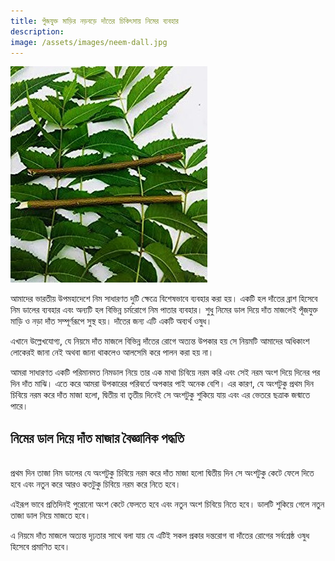 ```yaml
---
title: পুঁজযুক্ত মাড়ির নড়বড়ে দাঁতের চিকিৎসায় নিমের ব্যবহার
description:
image: /assets/images/neem-dall.jpg
---
```

![পুঁজযুক্ত মাড়ির নড়বড়ে দাঁতের চিকিৎসায় নিমের ব্যবহার](/assets/images/neem-dall.jpg)

আমাদের ভারতীয় উপমহাদেশে নিম সাধারণত দুটি ক্ষেত্রে বিশেষভাবে ব্যবহার করা হয়। একটি হল দাঁতের ব্রাশ হিসেবে নিম ডালের ব্যবহার এবং অন্যটি হল বিভিন্ন চর্মরোগে নিম পাতার ব্যবহার। শুধু নিমের ডাল দিয়ে দাঁত মাজলেই পূঁজযুক্ত মাড়ি ও নড়া দাঁত সম্পূর্ণরূপে সুস্থ হয়। দাঁতের জন্য এটি একটি অব্যর্থ ওষুধ।

এখানে উল্লেখযোগ্য, যে নিয়মে দাঁত মাজলে বিভিন্ন দাঁতের রোগে অত্যন্ত উপকার হয় সে নিয়মটি আমাদের অধিকাংশ লোকেরই জানা নেই অথবা জানা থাকলেও আলসেমি করে পালন করা হয় না।

আমরা সাধারণত একটি পরিমানমত নিমডাল নিয়ে তার এক মাথা চিবিয়ে নরম করি এবং সেই নরম অংশ দিয়ে দিনের পর দিন দাঁত মাঝি। এতে করে আমরা উপকারের পরিবর্তে অপকার পাই অনেক বেশি। এর কারণ, যে অংশটুকু প্রথম দিন চিবিয়ে নরম করে দাঁত মাজা হলো, দ্বিতীয় বা তৃতীয় দিনেই সে অংশটুকু শুকিয়ে যায় এবং এর ভেতরে ছত্রাক জন্মাতে পারে।

## নিমের ডাল দিয়ে দাঁত মাজার বৈজ্ঞানিক পদ্ধতি
<br>
প্রথম দিন তাজা নিম ডালের যে অংশটুকু চিবিয়ে নরম করে দাঁত মাজা হলো দ্বিতীয় দিন সে অংশটুকু কেটে ফেলে দিতে হবে এবং নতুন করে আরও কতটুকু চিবিয়ে নরম করে নিতে হবে।

এইরূপ ভাবে প্রতিদিনই পুরোনো অংশ কেটে ফেলতে হবে এবং নতুন অংশ চিবিয়ে নিতে হবে। ডালটি শুকিয়ে গেলে নতুন তাজা ডাল নিয়ে মাজতে হবে।

এ নিয়মে দাঁত মাজলে অত্যন্ত দৃঢ়তার সাথে বলা যায় যে এটিই সকল প্রকার দন্তরোগ বা দাঁতের রোগের সর্বশ্রেষ্ঠ ওষুধ হিসেবে প্রমাণিত হবে।
